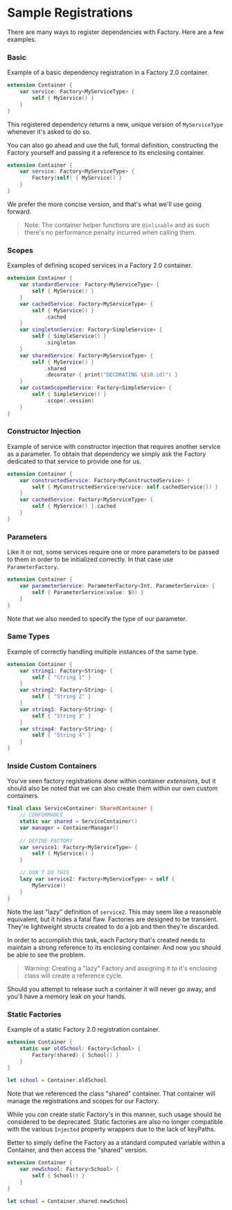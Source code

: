 # Sample Registrations

There are many ways to register dependencies with Factory. Here are a few examples.

### Basic
Example of a basic dependency registration in a Factory 2.0 container.

```swift
extension Container {
    var service: Factory<MyServiceType> {
        self { MyService() }
    }
}
```
This registered dependency returns a new, unique version of `MyServiceType` whenever it's asked to do so.

You can also go ahead and use the full, formal definition, constructing the Factory yourself and passing it a reference to its enclosing container.
```swift
extension Container {
    var service: Factory<MyServiceType> {
        Factory(self) { MyService() }
    }
}
```
We prefer the more concise version, and that's what we'll use going forward.

> Note: The container helper functions are `@inlinable` and as such there's no performance penalty incurred when calling them.

### Scopes
Examples of defining scoped services in a Factory 2.0 container. 

```swift
extension Container {
    var standardService: Factory<MyServiceType> {
        self { MyService() }
    }
    var cachedService: Factory<MyServiceType> {
        self { MyService() }
            .cached
    }
    var singletonService: Factory<SimpleService> {
        self { SimpleService() }
            .singleton
    }
    var sharedService: Factory<MyServiceType> {
        self { MyService() }
            .shared
            .decorator { print("DECORATING \($0.id)") }
    }
    var customScopedService: Factory<SimpleService> {
        self { SimpleService() }
            .scope(.session)
    }
}
```

### Constructor Injection
Example of service with constructor injection that requires another service as a parameter. To obtain that dependency we simply ask the Factory dedicated to that service to provide one for us.

```swift
extension Container {
    var constructedService: Factory<MyConstructedService> {
        self { MyConstructedService(service: self.cachedService()) }
    }
    var cachedService: Factory<MyServiceType> {
        self { MyService() }.cached
    }
}
```

### Parameters
Like it or not, some services require one or more parameters to be passed to them in order to be initialized correctly. In that case use ``ParameterFactory``.
```swift
extension Container {
    var parameterService: ParameterFactory<Int, ParameterService> {
        self { ParameterService(value: $0) }
    }
}
```
Note that we also needed to specify the type of our parameter.

### Same Types
Example of correctly handling multiple instances of the same type.

```swift
extension Container {
    var string1: Factory<String> {
        self { "String 1" }
    }
    var string2: Factory<String> {
        self { "String 2" }
    }
    var string3: Factory<String> {
        self { "String 3" }
    }
    var string4: Factory<String> {
        self { "String 4" }
    }
}
```

### Inside Custom Containers
You've seen factory registrations done within container *extensions*, but it should also be noted that we can also create them within our own custom containers.
```swift
final class ServiceContainer: SharedContainer {
    // CONFORMANCE
    static var shared = ServiceContainer()
    var manager = ContainerManager()
    
    // DEFINE FACTORY
    var service1: Factory<MyServiceType> {
        self { MyService() }
    }

    // DON'T DO THIS
    lazy var service2: Factory<MyServiceType> = self {
        MyService()
    }
}
```
Note the last "lazy" definition of `service2`. This may seem like a reasonable equivalent, but it hides a fatal flaw. Factories are designed to be transient. They're lightweight structs created to do a job and then they're discarded.

In order to accomplish this task, each Factory that's created needs to maintain a strong reference to its enclosing container. And now you should be able to see the problem.

> Warning: Creating a "lazy" Factory and assigning it to it's enclosing class will create a reference cycle.

Should you attempt to release such a container it will never go away, and you'll have a memory leak on your hands.

### Static Factories
Example of a static Factory 2.0 registration container.

```swift
extension Container {
    static var oldSchool: Factory<School> {
        Factory(shared) { School() }
    }
}

let school = Container.oldSchool
```
Note that we referenced the class "shared" container. That container will manage the registrations and scopes for our Factory.

While you *can* create static Factory's in this manner, such usage should be considered to be deprecated. Static factories are also no longer compatible with the various ``Injected`` property wrappers due to the lack of keyPaths.

Better to simply define the Factory as a standard computed variable within a Container, and then access the "shared" version.

```swift
extension Container {
    var newSchool: Factory<School> {
        self { School() }
    }
}

let school = Container.shared.newSchool
```
